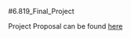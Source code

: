 #6.819_Final_Project

Project Proposal can be found [here](https://docs.google.com/document/d/1a3bp80PlhjW0JvMrGwrFz8akmAMkwganaYelj_-uMlM/edit)
